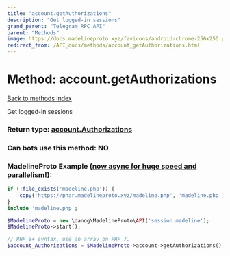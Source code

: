 ```yaml
---
title: "account.getAuthorizations"
description: "Get logged-in sessions"
grand_parent: "Telegram RPC API"
parent: "Methods"
image: https://docs.madelineproto.xyz/favicons/android-chrome-256x256.png
redirect_from: /API_docs/methods/account_getAuthorizations.html
---
```

# Method: account.getAuthorizations
[Back to methods index](index.html)



Get logged-in sessions



### Return type: [account.Authorizations](/API_docs/types/account.Authorizations.html)

### Can bots use this method: **NO**


### MadelineProto Example ([now async for huge speed and parallelism!](https://docs.madelineproto.xyz/docs/ASYNC.html)):


```php
if (!file_exists('madeline.php')) {
    copy('https://phar.madelineproto.xyz/madeline.php', 'madeline.php');
}
include 'madeline.php';

$MadelineProto = new \danog\MadelineProto\API('session.madeline');
$MadelineProto->start();

// PHP 8+ syntax, use an array on PHP 7.
$account_Authorizations = $MadelineProto->account->getAuthorizations();
```

